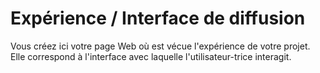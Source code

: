 # Expérience / Interface de diffusion
Vous créez ici votre page Web où est vécue l'expérience de votre projet. Elle correspond à l'interface avec laquelle l'utilisateur-trice interagit.